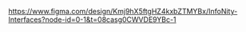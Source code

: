 https://www.figma.com/design/Kmj9hX5ftgHZ4kxbZTMYBx/InfoNity-Interfaces?node-id=0-1&t=08casg0CWVDE9YBc-1
